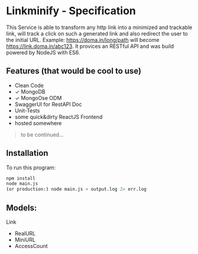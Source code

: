 # Linkminify - Specification

This Service is able to transform any http link into a minimized and trackable link, will track a click on such a generated link and also redirect the user to the initial URL. Example: https://doma.in/long/path will become https://link.doma.in/abc123. It provices an RESTful API and was build powered by NodeJS with ES6.

## Features (that would be cool to use)

- Clean Code
- ✓ MongoDB
- ✓ MongoOse ODM
- SwaggerUI for RestAPI Doc
- Unit-Tests
- some quick&dirty ReactJS Frontend
- hosted somewhere
> to be continued...


## Installation

To run this program:
```Bash
npm install	
node main.js
(or production:) node main.js > output.log 2> err.log
```

## Models:

Link
- RealURL
- MiniURL
- AccessCount
